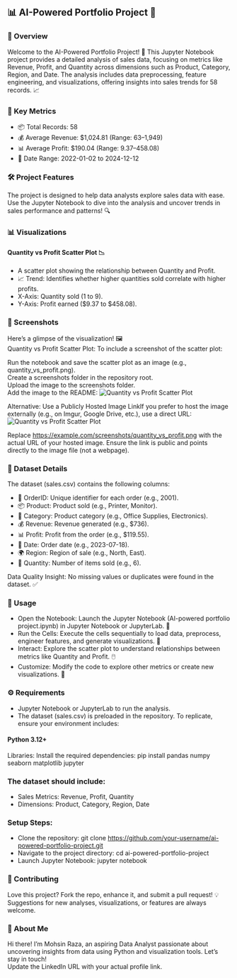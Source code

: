 ## 📊 AI-Powered Portfolio Project 🚀


### 🌟 Overview

Welcome to the AI-Powered Portfolio Project! 📓 This Jupyter Notebook project provides a detailed analysis of sales data, focusing on metrics like Revenue, Profit, and Quantity across dimensions such as Product, Category, Region, and Date. The analysis includes data preprocessing, feature engineering, and visualizations, offering insights into sales trends for 58 records. 📈


### 🔑 Key Metrics

- 📦 Total Records: 58  
- 💰 Average Revenue: $1,024.81 (Range: $63–$1,949)  
- 📊 Average Profit: $190.04 (Range: $9.37–$458.08)  
- 📅 Date Range: 2022-01-02 to 2024-12-12


### 🛠️ Project Features

The project is designed to help data analysts explore sales data with ease. Use the Jupyter Notebook to dive into the analysis and uncover trends in sales performance and patterns! 🔍


### 📊 Visualizations

#### Quantity vs Profit Scatter Plot 📉

- A scatter plot showing the relationship between Quantity and Profit.  
- 📈 Trend: Identifies whether higher quantities sold correlate with higher profits.  
- X-Axis: Quantity sold (1 to 9).  
- Y-Axis: Profit earned ($9.37 to $458.08).


### 🎨 Screenshots

Here’s a glimpse of the visualization! 🖼️  
Quantity vs Profit Scatter Plot:
To include a screenshot of the scatter plot:  

Run the notebook and save the scatter plot as an image (e.g., quantity_vs_profit.png).  
Create a screenshots folder in the repository root.  
Upload the image to the screenshots folder.  
Add the image to the README:  ![Quantity vs Profit Scatter Plot](screenshots/quantity_vs_profit.png)



Alternative: Use a Publicly Hosted Image LinkIf you prefer to host the image externally (e.g., on Imgur, Google Drive, etc.), use a direct URL:  
![Quantity vs Profit Scatter Plot](https://example.com/screenshots/quantity_vs_profit.png)

Replace https://example.com/screenshots/quantity_vs_profit.png with the actual URL of your hosted image. Ensure the link is public and points directly to the image file (not a webpage).


### 🧩 Dataset Details

The dataset (sales.csv) contains the following columns:  

- 📍 OrderID: Unique identifier for each order (e.g., 2001).  
- 📦 Product: Product sold (e.g., Printer, Monitor).  
- 🏬 Category: Product category (e.g., Office Supplies, Electronics).  
- 💰 Revenue: Revenue generated (e.g., $736).  
- 📊 Profit: Profit from the order (e.g., $119.55).  
- 📅 Date: Order date (e.g., 2023-07-18).  
- 🌍 Region: Region of sale (e.g., North, East).  
- 📏 Quantity: Number of items sold (e.g., 6).


Data Quality Insight: No missing values or duplicates were found in the dataset. ✅


### 🚀 Usage

- Open the Notebook: Launch the Jupyter Notebook (AI-powered portfolio project.ipynb) in Jupyter Notebook or JupyterLab. 📂  
- Run the Cells: Execute the cells sequentially to load data, preprocess, engineer features, and generate visualizations. 📑  
- Interact: Explore the scatter plot to understand relationships between metrics like Quantity and Profit. 🖱️  
- Customize: Modify the code to explore other metrics or create new visualizations. 🔧


### ⚙️ Requirements

- Jupyter Notebook or JupyterLab to run the analysis.  
- The dataset (sales.csv) is preloaded in the repository. To replicate, ensure your environment includes:  

#### Python 3.12+  

Libraries: Install the required dependencies:  pip install pandas numpy seaborn matplotlib jupyter



### The dataset should include:  

- Sales Metrics: Revenue, Profit, Quantity  
- Dimensions: Product, Category, Region, Date


### Setup Steps:  

- Clone the repository:  git clone https://github.com/your-username/ai-powered-portfolio-project.git
- Navigate to the project directory:  cd ai-powered-portfolio-project
- Launch Jupyter Notebook:  jupyter notebook


### 🤝 Contributing

Love this project? Fork the repo, enhance it, and submit a pull request! 💡 Suggestions for new analyses, visualizations, or features are always welcome.  

### 🌟 About Me

Hi there! I’m Mohsin Raza, an aspiring Data Analyst passionate about uncovering insights from data using Python and visualization tools. Let’s stay in touch!  
Update the LinkedIn URL with your actual profile link.
